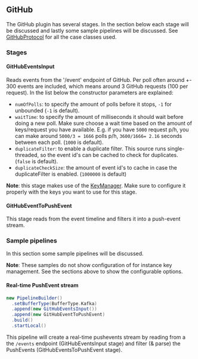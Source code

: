 ## GitHub
The GitHub plugin has several stages. In the section below each stage will be discussed and lastly some sample pipelines will be discussed. See [GitHubProtocol](https://github.com/joskuijpers/bep_codefeedr/blob/develop/src/main/scala/org/codefeedr/plugins/github/GitHubProtocol.scala) for all the case classes used.

### Stages
#### GitHubEventsInput
Reads events from the '/event' endpoint of GitHub. Per poll often around +- 300 events are included, which means around 3 GitHub requests (100 per request). In the list below the constructor parameters are explained:

- `numOfPolls`: to specify the amount of polls before it stops, `-1` for unbounded (`-1` is default).
- `waitTime`: to specify the amount of milliseconds it should wait before doing a new poll. Make sure choose a wait time based on the amount of keys/request you have available. E.g. if you have `5000` request p/h, you can make around `5000/3 = 1666` polls p/h, `3600/1666= 2.16` seconds between each poll. (`1000` is default).
-  `duplicateFilter`: to enable a duplicate filter. This source runs single-threaded, so the event id's can be cached to check for duplicates. (`false` is default).
- `duplicateCheckSize`: the amount of event id's to cache in case the duplicateFilter is enabled. (`1000000` is default)

**Note**: this stage makes use of the [KeyManager](#key-manager). Make sure to configure it properly with the keys you want to use for this stage. 

#### GitHubEventToPushEvent
This stage reads from the event timeline and filters it into a push-event stream. 

### Sample pipelines
In this section some sample pipelines will be discussed.
 
**Note**: These samples do not show configuration of for instance key management. See the sections above to show the configurable options.
#### Real-time PushEvent stream
```scala
new PipelineBuilder()
  .setBufferType(BufferType.Kafka)
  .append(new GitHubEventsInput())
  .append(new GitHubEventToPushEvent)
  .build()
  .startLocal()
```
This pipeline will create a real-time pushevents stream by reading from a the `/events` endpoint (GitHubEventsInput stage) and filter (& parse) the PushEvents (GitHubEventsToPushEvent stage).
